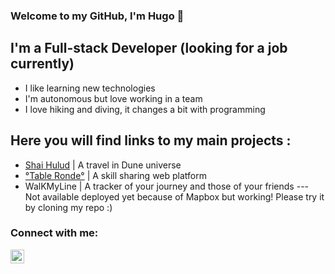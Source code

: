 ### Welcome to my GitHub, I'm Hugo 👋 

## I'm a Full-stack Developer (looking for a job currently)

- I like learning new technologies 
- I'm autonomous but love working in a team
- I love hiking and diving, it changes a bit with programming

## Here you will find links to my main projects :

- [Shai Hulud](https://hugolansade.github.io/Shai-Hulud/) | A travel in Dune universe
- [°Table Ronde°](https://table-ronde.herokuapp.com/auth/signin) | A skill sharing web platform
- WalKMyLine | A tracker of your journey and those of your friends  --- Not available deployed yet because of Mapbox but working! Please try it by cloning my repo :)

### Connect with me:

[<img align="left" alt="codeSTACKr | LinkedIn" width="22px" src="https://cdn.jsdelivr.net/npm/simple-icons@v3/icons/linkedin.svg" />][linkedin]


[linkedin]: https://www.linkedin.com/in/hugo-lansade/
